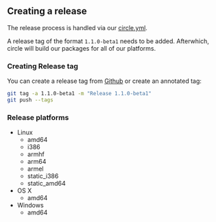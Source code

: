 ## Creating a release
The release process is handled via our [circle.yml](https://github.com/influxdata/chronograf/blob/master/circle.yml).

A release tag of the format `1.1.0-beta1` needs to be added.  Afterwhich, circle
will build our packages for all of our platforms.

### Creating Release tag
You can create a release tag from [Github](https://github.com/influxdata/chronograf/releases)
or create an annotated tag:

```sh
git tag -a 1.1.0-beta1 -m "Release 1.1.0-beta1"
git push --tags
```

### Release platforms
* Linux
    * amd64
    * i386
    * armhf
    * arm64
    * armel
    * static_i386
    * static_amd64
* OS X 
    * amd64
* Windows
    * amd64